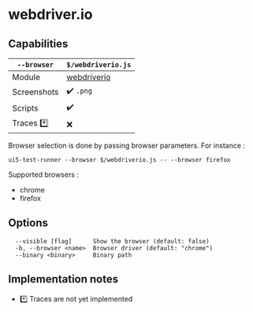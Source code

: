 # webdriver.io

## Capabilities

| `--browser` | `$/webdriverio.js` |
|---|---|
| Module | [webdriverio](https://www.npmjs.com/package/webdriverio) |
| Screenshots | ✔️ `.png` |
| Scripts | ✔️ |
| Traces *️⃣ | ❌ |

Browser selection is done by passing browser parameters. For instance :

`ui5-test-runner --browser $/webdriverio.js -- --browser firefox`

Supported browsers :

* chrome
* firefox

## Options
```text
  --visible [flag]      Show the browser (default: false)
  -b, --browser <name>  Browser driver (default: "chrome")
  --binary <binary>     Binary path
```

## Implementation notes

* *️⃣ Traces are not yet implemented
